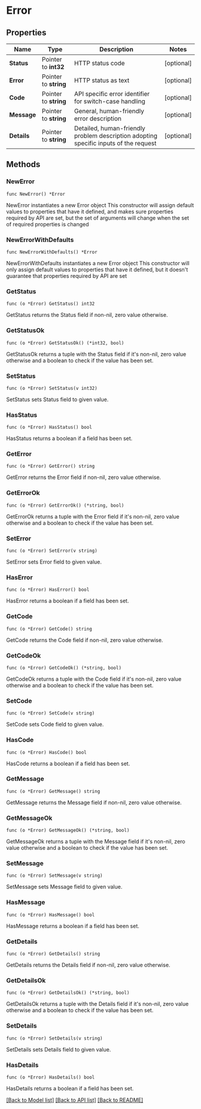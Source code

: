 # Error

## Properties

Name | Type | Description | Notes
------------ | ------------- | ------------- | -------------
**Status** | Pointer to **int32** | HTTP status code | [optional] 
**Error** | Pointer to **string** | HTTP status as text | [optional] 
**Code** | Pointer to **string** | API specific error identifier for switch-case handling | [optional] 
**Message** | Pointer to **string** | General, human-friendly error description | [optional] 
**Details** | Pointer to **string** | Detailed, human-friendly problem description adopting specific inputs of the request | [optional] 

## Methods

### NewError

`func NewError() *Error`

NewError instantiates a new Error object
This constructor will assign default values to properties that have it defined,
and makes sure properties required by API are set, but the set of arguments
will change when the set of required properties is changed

### NewErrorWithDefaults

`func NewErrorWithDefaults() *Error`

NewErrorWithDefaults instantiates a new Error object
This constructor will only assign default values to properties that have it defined,
but it doesn't guarantee that properties required by API are set

### GetStatus

`func (o *Error) GetStatus() int32`

GetStatus returns the Status field if non-nil, zero value otherwise.

### GetStatusOk

`func (o *Error) GetStatusOk() (*int32, bool)`

GetStatusOk returns a tuple with the Status field if it's non-nil, zero value otherwise
and a boolean to check if the value has been set.

### SetStatus

`func (o *Error) SetStatus(v int32)`

SetStatus sets Status field to given value.

### HasStatus

`func (o *Error) HasStatus() bool`

HasStatus returns a boolean if a field has been set.

### GetError

`func (o *Error) GetError() string`

GetError returns the Error field if non-nil, zero value otherwise.

### GetErrorOk

`func (o *Error) GetErrorOk() (*string, bool)`

GetErrorOk returns a tuple with the Error field if it's non-nil, zero value otherwise
and a boolean to check if the value has been set.

### SetError

`func (o *Error) SetError(v string)`

SetError sets Error field to given value.

### HasError

`func (o *Error) HasError() bool`

HasError returns a boolean if a field has been set.

### GetCode

`func (o *Error) GetCode() string`

GetCode returns the Code field if non-nil, zero value otherwise.

### GetCodeOk

`func (o *Error) GetCodeOk() (*string, bool)`

GetCodeOk returns a tuple with the Code field if it's non-nil, zero value otherwise
and a boolean to check if the value has been set.

### SetCode

`func (o *Error) SetCode(v string)`

SetCode sets Code field to given value.

### HasCode

`func (o *Error) HasCode() bool`

HasCode returns a boolean if a field has been set.

### GetMessage

`func (o *Error) GetMessage() string`

GetMessage returns the Message field if non-nil, zero value otherwise.

### GetMessageOk

`func (o *Error) GetMessageOk() (*string, bool)`

GetMessageOk returns a tuple with the Message field if it's non-nil, zero value otherwise
and a boolean to check if the value has been set.

### SetMessage

`func (o *Error) SetMessage(v string)`

SetMessage sets Message field to given value.

### HasMessage

`func (o *Error) HasMessage() bool`

HasMessage returns a boolean if a field has been set.

### GetDetails

`func (o *Error) GetDetails() string`

GetDetails returns the Details field if non-nil, zero value otherwise.

### GetDetailsOk

`func (o *Error) GetDetailsOk() (*string, bool)`

GetDetailsOk returns a tuple with the Details field if it's non-nil, zero value otherwise
and a boolean to check if the value has been set.

### SetDetails

`func (o *Error) SetDetails(v string)`

SetDetails sets Details field to given value.

### HasDetails

`func (o *Error) HasDetails() bool`

HasDetails returns a boolean if a field has been set.


[[Back to Model list]](../README.md#documentation-for-models) [[Back to API list]](../README.md#documentation-for-api-endpoints) [[Back to README]](../README.md)


